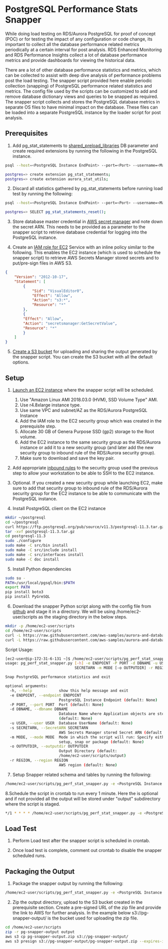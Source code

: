 # PostgreSQL Performance Stats Snapper

While doing load testing on RDS/Aurora PostgreSQL for proof of concept (POC) or for testing the impact of any configuration or code change, its important to collect all the database performance related metrics periodically at a certain interval for post analysis.
RDS Enhanced Monitoring and RDS Performance Insights collect a lot of database performance metrics and provide dashboards for viewing the historical data.

There are a lot of other database performance statistics and metrics, which can be collected to assist with deep dive analysis of performance problems post the load testing.
The snapper script provided here enable periodic collection (snapping) of PostgreSQL performance related statistics and metrics. The config file used by the scripts can be customized to add and remove database dictionary views and queries to be snapped as required.
The snapper script collects and stores the PostgreSQL database metrics in separate OS files to have minimal impact on the database. These files can be loaded into a separate PostgreSQL instance by the loader script for post analysis.

## Prerequisites

1. Add pg_stat_statements to [shared_preload_libraries](https://www.postgresql.org/docs/11/runtime-config-client.html) DB parameter and create required extensions by running the following in the PostgreSQL instance.
```bash
psql --host=<PostgreSQL Instance EndPoint> --port=<Port> --username=<Master UserName> --dbname=<Database Name where Application objects are stored>

postgres=> create extension pg_stat_statements;
postgres=> create extension aurora_stat_utils;
```
2. Discard all statistics gathered by pg_stat_statements before running load test by running the following:
```bash
psql --host=<PostgreSQL Instance EndPoint> --port=<Port> --username=<Master UserName> --dbname=<Database Name where Application objects are stored>

postgres=> SELECT pg_stat_statements_reset();
```

3. Store database master credential in [AWS secret manager](https://docs.aws.amazon.com/secretsmanager/latest/userguide/manage_create-basic-secret.html) and note down the secret ARN. This needs to be provided as a parameter to the snapper script to retrieve database credential for logging into the PostgreSQL instance.

4. Create an [IAM role for EC2](https://docs.aws.amazon.com/AWSEC2/latest/UserGuide/iam-roles-for-amazon-ec2.html#create-iam-role) Service with an inline policy similar to the following. This enables the EC2 instance (which is used to schedule the snapper script) to retrieve AWS Secrets Manager stored secrets and to put/pre-sign files in AWS S3.
```json
{
    "Version": "2012-10-17",
    "Statement": [
        {
            "Sid": "VisualEditor0",
            "Effect": "Allow",
            "Action": "s3:*",
            "Resource": "*"
        },
        {
        "Effect": "Allow",
        "Action": "secretsmanager:GetSecretValue",
        "Resource": "*"
        }
    ]
}
```
5. [Create a S3 bucket](https://docs.aws.amazon.com/AmazonS3/latest/user-guide/create-bucket.html) for uploading and sharing the output generated by the snapper script. You can create the S3 bucket with all the default options.

## Setup

1. [Launch an EC2 instance](https://docs.aws.amazon.com/AWSEC2/latest/UserGuide/launching-instance.html) where the snapper script will be scheduled.
   1. Use "Amazon Linux AMI 2018.03.0 (HVM), SSD Volume Type" AMI.
   1. Use r4.8xlarge instance type.
   1. Use same VPC and subnet/AZ as the RDS/Aurora PostgreSQL Instance
   1. Add the IAM role to the EC2 security group which was created in the prerequisite step.
   1. Allocate 30 GB of Genera Purpose SSD (gp2) storage to the Root volume.
   1. Add the EC2 instance to the same security group as the RDS/Aurora instance or add it to a new security group (and later add the new security group to inbound rule of the RDS/Aurora security group).
   1. Make sure to download and save the key pair.

2. Add appropriate [inbound rules](https://docs.aws.amazon.com/AWSEC2/latest/UserGuide/authorizing-access-to-an-instance.html) to the security group used the previous step to allow your workstation to be able to SSH to the EC2 instance.

3. Optional. If you created a new security group while launching EC2, make sure to add that security group to inbound rule of the RDS/Aurora security group for the EC2 instance to be able to communicate with the PostgreSQL instance.

4. Install PostgreSQL client on the EC2 instance
```bash
mkdir ~/postgresql
cd ~/postgresql
curl https://ftp.postgresql.org/pub/source/v11.3/postgresql-11.3.tar.gz -o postgresql-11.3.tar.gz
tar -xvf postgresql-11.3.tar.gz
cd postgresql-11.3
sudo ./configure
sudo make -C src/bin install
sudo make -C src/include install
sudo make -C src/interfaces install
sudo make -C doc install
```

5. Install Python dependencies
```bash
sudo su -
PATH=/usr/local/pgsql/bin:$PATH
export PATH
pip install boto3
pip install PyGreSQL
```
6. Download the snapper Python script along with the config file from [github](https://github.com/aws-samples/aurora-and-database-migration-labs/tree/master/Code/PGPerfStatsSnapper) and stage it in a directory. We will be using /home/ec2-user/scripts as the staging directory in the below steps.
```bash
mkdir -p /home/ec2-user/scripts
cd /home/ec2-user/scripts
curl -L https://raw.githubusercontent.com/aws-samples/aurora-and-database-migration-labs/master/Code/PGPerfStatsSnapper/pg_perf_stat_snapper.py -o pg_perf_stat_snapper.py
curl -L https://raw.githubusercontent.com/aws-samples/aurora-and-database-migration-labs/master/Code/PGPerfStatsSnapper/config_pg_perf_stat_snapper.json -o config_pg_perf_stat_snapper.json
```

Script Usage:

```bash
[ec2-user@ip-172-31-6-131 ~]$ /home/ec2-user/scripts/pg_perf_stat_snapper.py -h
usage: pg_perf_stat_snapper.py [-h] -e ENDPOINT -P PORT -d DBNAME -u USER -s
                               SECRETARN -m MODE [-o OUTPUTDIR] -r REGION

Snap PostgreSQL performance statistics and exit

optional arguments:
  -h, --help            show this help message and exit
  -e ENDPOINT, --endpoint ENDPOINT
                        PostgreSQL Instance Endpoint (default: None)
  -P PORT, --port PORT  Port (default: None)
  -d DBNAME, --dbname DBNAME
                        Database Name where Application objects are stored
                        (default: None)
  -u USER, --user USER  Database UserName (default: None)
  -s SECRETARN, --SecretARN SECRETARN
                        AWS Secrets Manager stored Secret ARN (default: None)
  -m MODE, --mode MODE  Mode in which the script will run: Specify either
                        setup, snap or package (default: None)
  -o OUTPUTDIR, --outputdir OUTPUTDIR
                        Output Directory (default:
                        /home/ec2-user/scripts/output)
  -r REGION, --region REGION
                        AWS region (default: None)
```

7. Setup Snapper related schema and tables by running the following:
```bash
/home/ec2-user/scripts/pg_perf_stat_snapper.py -e <PostgreSQL Instance EndPoint> -P <Port> -d <Database Name where Application objects are stored> -u <Master UserName> -s <AWS Secretes Manager ARN> -m setup -r <AWS Region>
```
8.Schedule the script in crontab to run every 1 minute. Here the <output directory> is optional and if not provided all the output will be stored under "output" subdirectory where the script is staged.
```bash
*/1 * * * * /home/ec2-user/scripts/pg_perf_stat_snapper.py -e <PostgreSQL Instance EndPoint> -P <Port> -d <Database Name where Application objects are stored> -u <Master UserName> -s <AWS Secretes Manager ARN> -m snap [-o <output directory>] -r <AWS Region>
```
## Load Test

1. Perform Load test after the snapper script is scheduled in crontab.

2. Once load test is complete, comment out crontab to disable the snapper scheduled runs.

## Packaging the Output

1. Package the snapper output by running the following:
```bash
/home/ec2-user/scripts/pg_perf_stat_snapper.py -e <PostgreSQL Instance EndPoint> -P <Port> -d <Database Name where Application objects are stored> -u <Master UserName> -s <AWS Secretes Manager ARN> -m package [-o <output directory>] -r <AWS Region>
```
2. Zip the output directory, upload to the S3 bucket created in the prerequisite section. Create a pre-signed URL of the zip file and provide the link to AWS for further analysis. In the example below s3://pg-snapper-output/ is the bucket used for uploading the zip file.
```bash
cd /home/ec2-user/scripts
zip -r pg-snapper-output output
aws s3 cp pg-snapper-output.zip s3://pg-snapper-output/
aws s3 presign s3://pg-snapper-output/pg-snapper-output.zip --expires-in 604800
```
